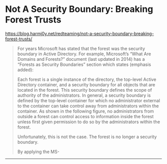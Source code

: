 # Not A Security Boundary: Breaking Forest Trusts

https://blog.harmj0y.net/redteaming/not-a-security-boundary-breaking-forest-trusts/
<blockquote>
For years Microsoft has stated that the forest was the security boundary in Active Directory. For example, Microsoft’s “What Are Domains and Forests?” document (last updated in 2014) has a “Forests as Security Boundaries” section which states (emphasis added):

Each forest is a single instance of the directory, the top-level Active Directory container, and a security boundary for all objects that are located in the forest. This security boundary defines the scope of authority of the administrators. In general, a security boundary is defined by the top-level container for which no administrator external to the container can take control away from administrators within the container. As shown in the following figure, no administrators from outside a forest can control access to information inside the forest unless first given permission to do so by the administrators within the forest.

Unfortunately, this is not the case. The forest is no longer a security boundary.

By applying the MS-
</blockquote>

---

